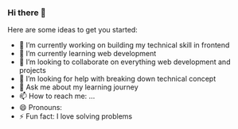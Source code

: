 ### Hi there 👋


Here are some ideas to get you started:

- 🔭 I’m currently working on building my technical skill in frontend
- 🌱 I’m currently learning web development
- 👯 I’m looking to collaborate on everything web development and projects
- 🤔 I’m looking for help with breaking down technical concept
- 💬 Ask me about my learning journey
- 📫 How to reach me: ...
- 😄 Pronouns: 
- ⚡ Fun fact: I love solving problems

